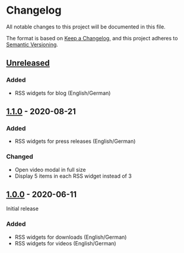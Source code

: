 # Changelog
All notable changes to this project will be documented in this file.

The format is based on [Keep a Changelog](https://keepachangelog.com/en/1.0.0/),
and this project adheres to [Semantic Versioning](https://semver.org/spec/v2.0.0.html).

## [Unreleased]

### Added
- RSS widgets for blog (English/German)

## [1.1.0] - 2020-08-21

### Added
- RSS widgets for press releases (English/German)

### Changed
- Open video modal in full size
- Display 5 items in each RSS widget instead of 3

## [1.0.0] - 2020-06-11

Initial release

### Added
- RSS widgets for downloads (English/German)
- RSS widgets for videos (English/German)


[Unreleased]: https://github.com/brotkrueml/typo3-jobrouter-rss-widgets/compare/v1.1.0...HEAD
[1.1.0]: https://github.com/brotkrueml/typo3-jobrouter-rss-widgets/compare/v1.0.0...v1.1.0
[1.0.0]: https://github.com/brotkrueml/typo3-jobrouter-rss-widgets/releases/tag/v1.0.0
